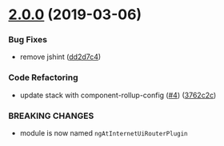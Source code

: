 # [2.0.0](https://github.com/ovh-ux/ng-at-internet-ui-router-plugin/compare/v1.0.0...v2.0.0) (2019-03-06)


### Bug Fixes

* remove jshint ([dd2d7c4](https://github.com/ovh-ux/ng-at-internet-ui-router-plugin/commit/dd2d7c4))


### Code Refactoring

* update stack with component-rollup-config ([#4](https://github.com/ovh-ux/ng-at-internet-ui-router-plugin/issues/4)) ([3762c2c](https://github.com/ovh-ux/ng-at-internet-ui-router-plugin/commit/3762c2c))


### BREAKING CHANGES

* module is now named `ngAtInternetUiRouterPlugin`



